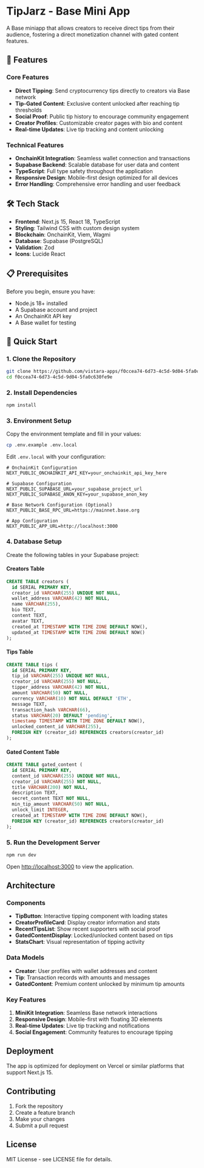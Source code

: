 # TipJarz - Base Mini App

A Base miniapp that allows creators to receive direct tips from their audience, fostering a direct monetization channel with gated content features.

## 🚀 Features

### Core Features
- **Direct Tipping**: Send cryptocurrency tips directly to creators via Base network
- **Tip-Gated Content**: Exclusive content unlocked after reaching tip thresholds
- **Social Proof**: Public tip history to encourage community engagement
- **Creator Profiles**: Customizable creator pages with bio and content
- **Real-time Updates**: Live tip tracking and content unlocking

### Technical Features
- **OnchainKit Integration**: Seamless wallet connection and transactions
- **Supabase Backend**: Scalable database for user data and content
- **TypeScript**: Full type safety throughout the application
- **Responsive Design**: Mobile-first design optimized for all devices
- **Error Handling**: Comprehensive error handling and user feedback

## 🛠️ Tech Stack

- **Frontend**: Next.js 15, React 18, TypeScript
- **Styling**: Tailwind CSS with custom design system
- **Blockchain**: OnchainKit, Viem, Wagmi
- **Database**: Supabase (PostgreSQL)
- **Validation**: Zod
- **Icons**: Lucide React

## 📋 Prerequisites

Before you begin, ensure you have:
- Node.js 18+ installed
- A Supabase account and project
- An OnchainKit API key
- A Base wallet for testing

## 🚀 Quick Start

### 1. Clone the Repository

```bash
git clone https://github.com/vistara-apps/f0ccea74-6d73-4c5d-9d04-5fa0c630fe9e.git
cd f0ccea74-6d73-4c5d-9d04-5fa0c630fe9e
```

### 2. Install Dependencies

```bash
npm install
```

### 3. Environment Setup

Copy the environment template and fill in your values:

```bash
cp .env.example .env.local
```

Edit `.env.local` with your configuration:

```env
# OnchainKit Configuration
NEXT_PUBLIC_ONCHAINKIT_API_KEY=your_onchainkit_api_key_here

# Supabase Configuration
NEXT_PUBLIC_SUPABASE_URL=your_supabase_project_url
NEXT_PUBLIC_SUPABASE_ANON_KEY=your_supabase_anon_key

# Base Network Configuration (Optional)
NEXT_PUBLIC_BASE_RPC_URL=https://mainnet.base.org

# App Configuration
NEXT_PUBLIC_APP_URL=http://localhost:3000
```

### 4. Database Setup

Create the following tables in your Supabase project:

#### Creators Table
```sql
CREATE TABLE creators (
  id SERIAL PRIMARY KEY,
  creator_id VARCHAR(255) UNIQUE NOT NULL,
  wallet_address VARCHAR(42) NOT NULL,
  name VARCHAR(255),
  bio TEXT,
  content TEXT,
  avatar TEXT,
  created_at TIMESTAMP WITH TIME ZONE DEFAULT NOW(),
  updated_at TIMESTAMP WITH TIME ZONE DEFAULT NOW()
);
```

#### Tips Table
```sql
CREATE TABLE tips (
  id SERIAL PRIMARY KEY,
  tip_id VARCHAR(255) UNIQUE NOT NULL,
  creator_id VARCHAR(255) NOT NULL,
  tipper_address VARCHAR(42) NOT NULL,
  amount VARCHAR(50) NOT NULL,
  currency VARCHAR(10) NOT NULL DEFAULT 'ETH',
  message TEXT,
  transaction_hash VARCHAR(66),
  status VARCHAR(20) DEFAULT 'pending',
  timestamp TIMESTAMP WITH TIME ZONE DEFAULT NOW(),
  unlocked_content_id VARCHAR(255),
  FOREIGN KEY (creator_id) REFERENCES creators(creator_id)
);
```

#### Gated Content Table
```sql
CREATE TABLE gated_content (
  id SERIAL PRIMARY KEY,
  content_id VARCHAR(255) UNIQUE NOT NULL,
  creator_id VARCHAR(255) NOT NULL,
  title VARCHAR(200) NOT NULL,
  description TEXT,
  secret_content TEXT NOT NULL,
  min_tip_amount VARCHAR(50) NOT NULL,
  unlock_limit INTEGER,
  created_at TIMESTAMP WITH TIME ZONE DEFAULT NOW(),
  FOREIGN KEY (creator_id) REFERENCES creators(creator_id)
);
```

### 5. Run the Development Server

```bash
npm run dev
```

Open [http://localhost:3000](http://localhost:3000) to view the application.

## Architecture

### Components

- **TipButton**: Interactive tipping component with loading states
- **CreatorProfileCard**: Display creator information and stats
- **RecentTipsList**: Show recent supporters with social proof
- **GatedContentDisplay**: Locked/unlocked content based on tips
- **StatsChart**: Visual representation of tipping activity

### Data Models

- **Creator**: User profiles with wallet addresses and content
- **Tip**: Transaction records with amounts and messages
- **GatedContent**: Premium content unlocked by minimum tip amounts

### Key Features

1. **MiniKit Integration**: Seamless Base network interactions
2. **Responsive Design**: Mobile-first with floating 3D elements
3. **Real-time Updates**: Live tip tracking and notifications
4. **Social Engagement**: Community features to encourage tipping

## Deployment

The app is optimized for deployment on Vercel or similar platforms that support Next.js 15.

## Contributing

1. Fork the repository
2. Create a feature branch
3. Make your changes
4. Submit a pull request

## License

MIT License - see LICENSE file for details.
